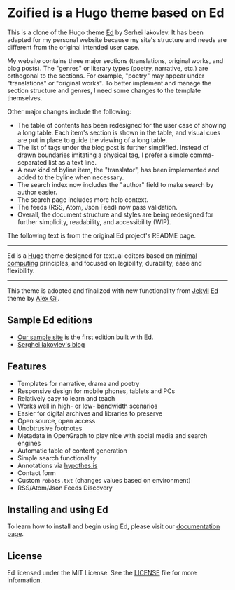 # Zoified is a Hugo theme based on Ed

This is a clone of the Hugo theme
[Ed](https://github.com/sergeyklay/gohugo-theme-ed) by Serhei Iakovlev. It has
been adapted for my personal website because my site's structure and needs are
different from the original intended user case.

My website contains three major sections (translations, original works, and
blog posts). The "genres" or literary types (poetry, narrative, etc.) are
orthogonal to the sections. For example, "poetry" may appear under
"translations" or "original works". To better implement and manage the section
structure and genres, I need some changes to the template themselves.

Other major changes include the following:

- The table of contents has been redesigned for the user case of showing a long
  table. Each item's section is shown in the table, and visual cues are put in
  place to guide the viewing of a long table.
- The list of tags under the blog post is further simplified. Instead of drawn
  boundaries imitating a physical tag, I prefer a simple comma-separated list
  as a text line.
- A new kind of byline item, the "translator", has been implemented and added
  to the byline when necessary.
- The search index now includes the "author" field to make search by author
  easier.
- The search page includes more help context.
- The feeds (RSS, Atom, Json Feed) now pass validation.
- Overall, the document structure and styles are being redesigned for further
  simplicity, readability, and accessibility (WIP).

The following text is from the original Ed project's README page.

---

Ed is a [Hugo](http://gohugo.io) theme designed for textual editors based on
[minimal computing](http://go-dh.github.io/mincomp/) principles, and focused
on legibility, durability, ease and flexibility.

---

This theme is adopted and finalized with new functionality from
[Jekyll](https://jekyllrb.com) [Ed](https://github.com/minicomp/ed)
theme by [Alex Gil](https://twitter.com/elotroalex).

## Sample Ed editions

- [Our sample site](https://gohugo-theme-ed.netlify.app/?utm_source=github.com&utm_campaign=docs&utm_medium=smm) is the first edition built with Ed.
- [Serghei Iakovlev's blog](https://serghei.blog/?utm_source=github.com&utm_campaign=docs&utm_medium=smm)

## Features

- Templates for narrative, drama and poetry
- Responsive design for mobile phones, tablets and PCs
- Relatively easy to learn and teach
- Works well in high- or low- bandwidth scenarios
- Easier for digital archives and libraries to preserve
- Open source, open access
- Unobtrusive footnotes
- Metadata in OpenGraph to play nice with social media and search engines
- Automatic table of content generation
- Simple search functionality
- Annotations via [hypothes.is](https://hypothes.is/)
- Contact form
- Custom `robots.txt` (changes values based on environment)
- RSS/Atom/Json Feeds Discovery

## Installing and using Ed

To learn how to install and begin using Ed, please visit our
[documentation page](https://gohugo-theme-ed.netlify.app/documentation/?utm_source=github.com&utm_campaign=docs&utm_medium=smm).

## License

Ed licensed under the MIT License. See the [LICENSE](https://raw.githubusercontent.com/sergeyklay/gohugo-theme-ed/master/LICENSE) file for more information.
